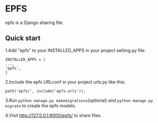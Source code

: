 EPFS
=========
epfs is a Django sharing file.

Quick start
-----------
1.Add "epfs" to your INSTALLED_APPS in your project setting.py file:
```
INSTALLED_APPS = [
...,
'epfs',
]
```

2.Include the epfs URLconf in your project urls.py like this:

```
path('epfs/', include('epfs.urls')),
```

3.Run ``python manage.py makemigrations``(optional) and ``python manage.py migrate``  to create the epfs models.


4.Visit http://127.0.0.1:8000/epfs/ to share files.

